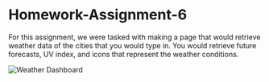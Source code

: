 # Homework-Assignment-6

For this assignment, we were tasked with making a page that would retrieve weather data of the cities that you would type in. You would retrieve future forecasts, UV index, and icons that represent the weather conditions. 

<img src="weatherdashboard.PNG" alt="Weather Dashboard" />
